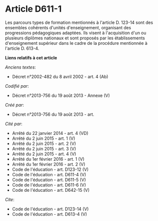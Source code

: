 # Article D611-1

Les parcours types de formation mentionnés à l'article D. 123-14 sont des ensembles cohérents d'unités d'enseignement,
organisant des progressions pédagogiques adaptées. Ils visent à l'acquisition d'un ou plusieurs diplômes nationaux et sont
proposés par les établissements d'enseignement supérieur dans le cadre de la procédure mentionnée à l'article D. 613-4.

**Liens relatifs à cet article**

_Anciens textes_:

  - Décret n°2002-482 du 8 avril 2002 - art. 4 (Ab)

_Codifié par_:

  - Décret n°2013-756 du 19 août 2013 -  Annexe (V)

_Créé par_:

  - Décret n°2013-756 du 19 août 2013 - art.

_Cité par_:

  - Arrêté du 22 janvier 2014 - art. 4 (VD)
  - Arrêté du 2 juin 2015 - art. 1 (V)
  - Arrêté du 2 juin 2015 - art. 2 (V)
  - Arrêté du 2 juin 2015 - art. 3 (V)
  - Arrêté du 2 juin 2015 - art. 4 (V)
  - Arrêté du 1er février 2016 - art. 1 (V)
  - Arrêté du 1er février 2016 - art. 2 (V)
  - Code de l'éducation - art. D123-12 (V)
  - Code de l'éducation - art. D611-4 (V)
  - Code de l'éducation - art. D611-5 (V)
  - Code de l'éducation - art. D611-6 (V)
  - Code de l'éducation - art. D642-15 (V)

_Cite_:

  - Code de l'éducation - art. D123-14 (V)
  - Code de l'éducation - art. D613-4 (V)
